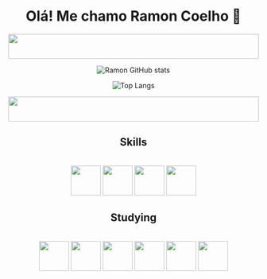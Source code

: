 <div align="center">
  
<h1> Olá! Me chamo Ramon Coelho 👋 </h1>

</div>


<img width="100%" height="50" src="https://i.imgur.com/pcskAF9.png" />

<div align="center">
  
![Ramon GitHub stats](https://github-readme-stats.vercel.app/api?username=ramonespier&show_icons=true&theme=transparent)

</div>

<div align="center">
  
![Top Langs](https://github-readme-stats.vercel.app/api/top-langs/?username=ramonespier&layout=compact&theme=transparent)

</div>

<img width="100%" height="50" src="https://i.imgur.com/pcskAF9.png" />

<div align="center">
<h2>Skills</h2>
</div>
<div align="center" style="display: inline_block"><br/>
<img width="60px" src="https://cdn.jsdelivr.net/gh/devicons/devicon@latest/icons/html5/html5-original.svg" />
<img width="60px" src="https://cdn.jsdelivr.net/gh/devicons/devicon@latest/icons/css3/css3-original.svg" />
<img width="60px" src="https://cdn.jsdelivr.net/gh/devicons/devicon@latest/icons/javascript/javascript-original.svg" />
<img width="60px" src="https://cdn.jsdelivr.net/gh/devicons/devicon@latest/icons/git/git-original.svg" />
</div>

<div align="center">
<h2>Studying</h2>
</div>

<div align="center" style="display: inline_block"><br/>
<img width="60px" src="https://cdn.jsdelivr.net/gh/devicons/devicon@latest/icons/typescript/typescript-original.svg" />
<img width="60px" src="https://cdn.jsdelivr.net/gh/devicons/devicon@latest/icons/react/react-original-wordmark.svg" />
<img width="60px" src="https://cdn.jsdelivr.net/gh/devicons/devicon@latest/icons/nextjs/nextjs-original.svg" />
<img width="60px" src="https://cdn.jsdelivr.net/gh/devicons/devicon@latest/icons/nodejs/nodejs-original-wordmark.svg" />
<img width="60px" src="https://cdn.jsdelivr.net/gh/devicons/devicon@latest/icons/tailwindcss/tailwindcss-original-wordmark.svg" />
<img width="60px" src="https://cdn.jsdelivr.net/gh/devicons/devicon@latest/icons/php/php-original.svg" />
</div>
